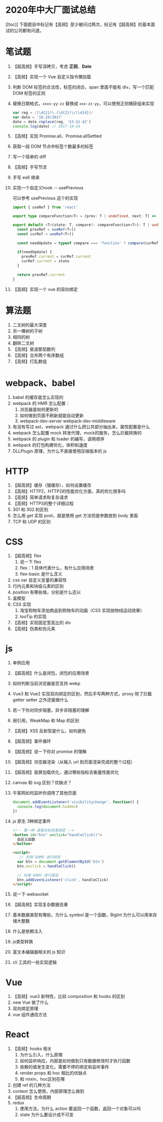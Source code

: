 # 2020年中大厂面试总结
[[toc]]
下面题目中标记有【高频】至少被问过两次，标记有【超高频】的基本面试的公司都有问道。

# 笔试题

1.  【超高频】手写深拷贝，考虑 **正则**、**Date**

2.  【高频】实现一个 Vue 自定义指令懒加载

3.  判断 DOM 标签的合法性，标签的闭合，span 里面不能有 div，写一个匹配 DOM 标签的正则

4.  替换日期格式，`xxxx-yy-zz` 替换成 `xxx-zz-yy`，可以使用正则捕获组来实现

    ```js
    var reg = /(\d{2})\.(\d{2})\/(\d{4})/
    var date = '10.24/2017'
    date = date.replace(reg, '$3-$1-$2')
    console.log(date) // 2017-10-24
    ```

5.  【高频】实现 Promise.all、Promise.allSettled

6.  获取一段 DOM 节点中标签个数最多的标签

7.  写一个简单的 diff

8.  【高频】手写节流

9.  手写 es6 继承

10.  实现一个自定义hook -- usePrevious

     可以参考 usePrevious 这个的实现

     ```typescript
     import { useRef } from 'react'
     
     export type compareFunction<T> = (prev: T | undefined, next: T) => boolean;
     
     export default <T>(state: T, compare?: compareFunction<T>): T | undefined => {
       const prevRef = useRef<T>()
       const curRef = useRef<T>()
       
       const needUpdate = typeof compare === 'function' ? compare(curRef.current, state) : true
       
       if(needUpdate) {
         prevRef.current = curRef.current
         curRef.current = state
       }
       
       return prevRef.current
     }
     ```

11.  【高频】实现一个 vue 的双向绑定



# 算法题

1.  二叉树的最大深度
2.  另一棵树的子树
3.  相同的树
4.  翻转二叉树
5.  【高频】斐波那契数列
6.  【高频】合并两个有序数组
7.  【高频】打乱数组



# webpack、babel

1.  babel 的缓存是怎么实现的
2.  webpack 的 HMR 怎么配置：
    1.  浏览器是如何更新的
    2.  如何做到页面不刷新就能自动更新
    3.  webpack-dev-server webpack-dev-middleware
3.  有没有写过 ast，webpack 通过什么把公共部分抽出来，属性配置是什么
4.  webpack 怎么配置 mock 转发代理，mock的服务，怎么拦截转换的
5.  webpack 的 plugin 和 loader 的编写，调用顺序
6.  webpack 的打包构建优化，体积和速度
7.  DLLPlugin 原理，为什么不直接使用压缩版本的 js 



# HTTP

1.  【超高频】缓存（强缓存），如何设置缓存
2.  【高频】HTTP2，HTTP2的性能优化方面，真的优化很多吗
3.  【高频】简单请求和复杂请求
4.  【高频】HTTPS的整个详细过程
5.  301 和 302 的区别
6.  怎么用 get 实现 post，就是使用 get 方法但是参数放到 body 里面
7.  TCP 和 UDP 的区别



# CSS 

1.  【超高频】flex
    1.  说一下 flex
    2.  flex：1 具体代表什么，有什么应用场景
    3.  flex-basic 是什么含义
2.  css var 自定义变量的兼容性
3.  行内元素和块级元素的区别
4.  position 有哪些值，分别是什么还以
5.  盒模型
6.  CSS 实现
    1.  淘宝购物车添加商品到购物车的动画（CSS 实现抛物线运动效果）
    2.  tooTip 的实现
7.  【高频】实现固定宽高比的 div
8.  【高频】伪类和伪元素



# js

1.  单例应用

2.  【超高频】什么是闭包，闭包的应用场景

3.  如何判断当前浏览器是否支持 webp

4.  Vue3 和 Vue2 实现双向绑定的区别，然后手写两种方式，proxy 除了拦截 getter setter 之外还能做什么

5.  若一下你对同步阻塞，异步非阻塞的理解

6.  弱引用，WeakMap 和 Map 的区别

7.  【高频】XSS 反射型是什么，如何避免

8.  【超高频】事件循环

9.  【超高频】说一下你对 promise 的理解

10.  【超高频】浏览器渲染（从输入 url 到页面渲染完成的整个过程）

11.  【超高频】首屏加载优化，通过哪些指标去衡量性能优化

12.  canvas 和 svg 区别？优缺点？

13.  牛客网如何监听你调用了其他页面

     ```js
     document.addEventListener('visibilitychange', function() {
       console.log(document.hidden)
     })
     ```

14.  js 原生 3种绑定事件

     ```html
     <!-- 第一种 直接在标签里绑定 -->
     <button id="btn" onclick="handleClick()">
       自定义函数
     </button>
     
     <script>
     	// 利用 DOM0 进行绑定
       var btn = document.getElementById('btn')
       btn.onclick = handleClick()
       
       // 利用 DOM3 进行绑定
       btn.addEventListener('click', handleClick)
     </script>
     ```

15.  说一下 websocket

16.  【超高频】实现复杂数据去重

17.  基本数据类型有哪些，为什么 symbol 是一个函数，BigInt 为什么可以用来存储大整数

18.  什么是依赖注入

19.  js类型转换

20.  富文本编辑器相关的 js 知识

21.  cli 工具的一些实现逻辑



# Vue

1.  【高频】vue3 新特性，比较 composition 和 hooks 的区别
2.  new Vue 做了什么
3.  双向绑定原理
4.  vue 组件通信方法



# React

1.  【高频】hooks 相关
    1.  为什么引入，什么原理
    2.  如何监听响应，内部是如何做到只有数据修改时才执行函数
    3.  依赖的值发生变化，需要不停的绑定和监听事件
    4.  render props 和 hoc 相比的优缺点
    5.  和 mixin，hoc区别在哪
2.  创建 ref 的几种方法
3.  context 怎么使用，内部原理怎么做到
4.  【超高频】生命周期
5.  redux
    1.  使用方法，为什么 action 要返回一个函数，返回一个对象可以吗
    2.  state 为什么要设计成不可变

